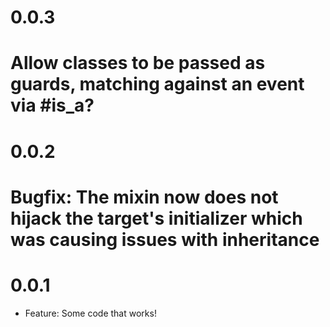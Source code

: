 # 0.0.3
  # Allow classes to be passed as guards, matching against an event via #is_a?

# 0.0.2
  # Bugfix: The mixin now does not hijack the target's initializer which was causing issues with inheritance

# 0.0.1
  * Feature: Some code that works!
